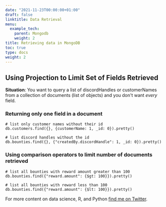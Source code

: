 ```yaml
---
date: "2021-11-23T00:00:00+01:00"
draft: false
linktitle: Data Retrieval
menu:
  example_tech:
    parent: Mongodb
    weight: 2
title: Retrieving data in MongoDB
toc: true
type: docs
weight: 2
---
```


## Using Projection to Limit Set of Fields Retrieved

**Situation**: You want to query a list of discordHandles or customerNames from a collection of documents (list of objects) and you don't want *every* field.


### Returning only one field in a document

```{python}
# list only customer names without their id
db.customers.find({}, {customerName: 1, _id: 0}).pretty()

# list discord handles without the id
db.bounties.find({}, {"createdBy.discordHandle": 1, _id: 0}).pretty()
```

### Using comparison operators to limit number of documents retrieved

```{python}
# list all bounties with reward amount greater than 100
db.bounties.find({"reward.amount": {$gt: 100}}).pretty()

# list all bounties with reward less than 100
db.bounties.find({"reward.amount": {$lt: 100}}).pretty()
```



For more content on data science, R, and Python [find me on Twitter](https://twitter.com/paulapivat).